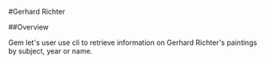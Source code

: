 #Gerhard Richter

##Overview

Gem let's user use cli to retrieve information on Gerhard Richter's paintings by subject, year or name.
